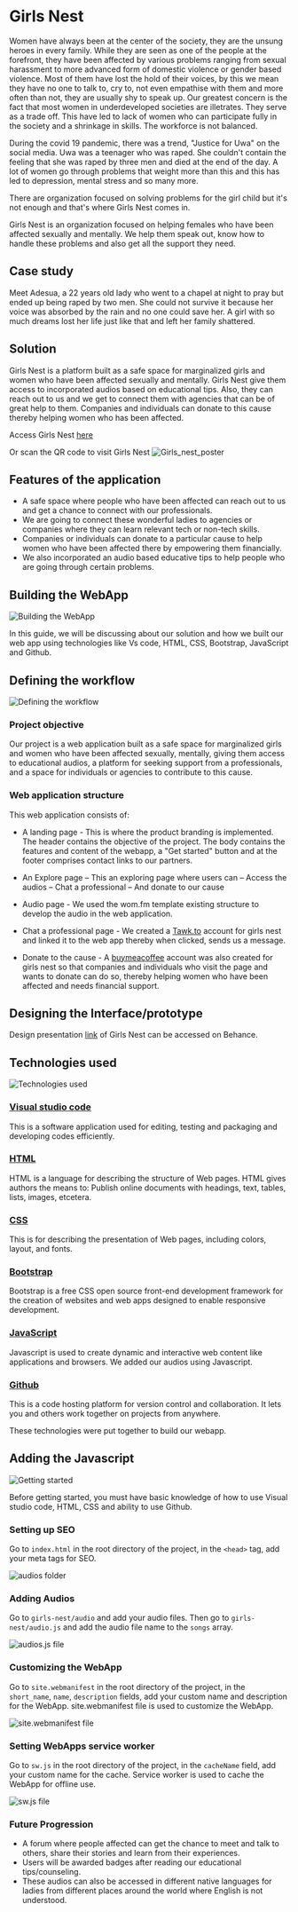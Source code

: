 # Girls Nest

Women have always been at the center of the society, they are the unsung heroes in every family. While they are seen as one of the people at the forefront, 
they have been affected by various problems ranging from sexual harassment to more advanced form of domestic violence or gender based violence. Most of them have lost the hold of their voices, by this we mean they have no one to talk to, cry to, not even empathise with them and more often than not, they are usually shy to speak up. Our greatest concern is the fact that most women in underdeveloped societies are illetrates. They serve as a trade off. This have led to lack of women who can participate fully in the society and a shrinkage in skills. 
The workforce is not balanced. 

During the covid 19 pandemic, there was a trend, "Justice for Uwa" on the social media. Uwa was a teenager who was raped. 
She couldn't contain the feeling that she was raped by three men and died at the end of the day. 
A lot of women go through problems that weight more than this and this has led to depression, mental stress and so many more. 

There are organization focused on solving problems for the girl child but it's not enough and that's where Girls Nest comes in.

Girls Nest is an organization focused on helping females who have been affected sexually and mentally. We help them speak out, know how to handle these problems and also get all the support they need. 


## Case study
Meet Adesua, a 22 years old lady who went to a chapel at night to pray but ended up being raped by two men. 
She could not survive it because her voice was absorbed by the rain and no one could save her. A girl with so much dreams lost her life just like that and left her family shattered. 

## Solution
Girls Nest is a platform built as a safe space for marginalized girls and women who have been 
affected sexually and mentally. Girls Nest give them access to incorporated audios based on educational tips. 
Also, they can reach out to us and we get to connect them with agencies that can be of great help to them. 
Companies and individuals can donate to this cause thereby helping women who has been affected.

Access Girls Nest [here](https://a-bee01.github.io/)

Or scan the QR code to visit Girls Nest
![Girls_nest_poster](./images/Girls_nest_poster.png)


## Features of the application
* A safe space where people who have been affected can reach out to us and get a chance to connect with our professionals. 
* We are going to connect these wonderful ladies to agencies or companies where they can learn relevant tech or non-tech skills. 
* Companies or individuals can donate to a particular cause to help women who have been affected there by empowering them financially. 
* We also incorporated an audio based educative tips to help people who are going through certain problems.  


## Building the WebApp
![Building the WebApp](./images/image1.jpg)

In this guide, we will be discussing about our solution and how we built
our web app using technologies like Vs code, HTML, CSS, Bootstrap, JavaScript and Github.

## Defining the workflow
![Defining the workflow](./images/image2.jpg)

### Project objective

Our project is a web application built as a safe space for
marginalized girls and women who have been affected sexually, 
mentally, giving them access to educational audios, a platform
for seeking support from a professionals, and a space for individuals
or agencies to contribute to this cause.

### Web application structure

This web application consists of:

* A landing page - This is where the product branding is implemented.  
The header contains the objective of the project. The body contains the features and content of the webapp, a "Get started" button and at the footer comprises contact links to our partners.

* An Explore page – This an exploring page where users can 
     – Access the audios
     – Chat a professional
     – And donate to our cause

* Audio page - We used the wom.fm template existing structure to develop the audio in the web application.

* Chat a professional page - We created a [Tawk.to](https://tawk.to/chat/635d1e08b0d6371309cc304f/default) account for girls nest and linked it to the web app
thereby when clicked, sends us a message.

* Donate to the cause - A [buymeacoffee](https://www.buymeacoffee.com/girl.nest) account was also created for girls nest so that companies and 
individuals who visit the page and wants to donate can do so, thereby helping women who have been affected and needs financial support.

## Designing the Interface/prototype
Design presentation [link](https://www.behance.net/gallery/155953431/Girls-Nest-audio-application/modules/879912351) of Girls Nest can be accessed on Behance.


## Technologies used 
![Technologies used](./images/image3.jpg)

### [Visual studio code](https://code.visualstudio.com/download)
This is a software application used for editing, testing and packaging and developing codes efficiently.

### [HTML](https://html.com/) 
HTML is a language for describing the structure 
of Web pages. HTML gives authors the means to: Publish online documents with headings, 
text, tables, lists, images, etcetera.

### [CSS](https://developer.mozilla.org/en-US/docs/Web/CSS)
This is for describing the 
presentation of Web pages, including colors, layout, and fonts.

### [Bootstrap](https://getbootstrap.com/) 
Bootstrap is a free CSS open source front-end 
development framework for the creation of websites and web apps designed to enable 
responsive development.

### [JavaScript](https://www.javascript.com/) 
Javascript is used to create dynamic
and interactive web content like applications and browsers. We added our audios 
using Javascript.

### [Github](https://docs.github.com/en/get-started/quickstart/hello-world)
This is a code hosting platform for version control and collaboration. It lets 
you and others work together on projects from anywhere.

These technologies were put together to build our webapp.

## Adding the Javascript

![Getting started](./images/image4.jpg)

Before getting started, you must have basic knowledge of how to use
Visual studio code, HTML, CSS and ability to use Github.

### Setting up SEO

Go to `index.html` in the root directory of the project, in the 
    `<head>` tag, add your meta tags for SEO.

![audios folder](./images/Screenshot1.png)

### Adding Audios

Go to `girls-nest/audio` and add your audio files. Then go to `girls-nest/audio.js` and 
add the audio file name to the `songs` array.

![audios.js file](./images/Screenshot4.png)

### Customizing the WebApp

Go to `site.webmanifest` in the root directory of the project, in the `short_name`, `name`, `description` fields, 
add your custom name and description for the WebApp.
site.webmanifest file is used to customize the WebApp.

![site.webmanifest file](./images/Screenshot2.png)

### Setting WebApps service worker

Go to `sw.js` in the root directory of the project, in the `cacheName` field, add your custom name for the cache.
Service worker is used to cache the WebApp for offline use.

![sw.js file](./images/Screenshot3.png)

### Future Progression

* A forum where people affected can get the chance to meet and talk to others, share their stories and learn from their experiences. 
* Users will be awarded badges after reading our educational tips/counseling. 
* These audios can also be accessed in different native languages for ladies from different places around the world where English 
is not understood.
